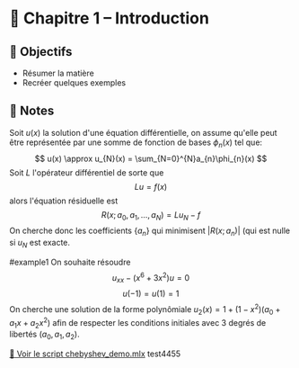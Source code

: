 # 📘 Chapitre 1 – Introduction

## 🎯 Objectifs
- Résumer la matière
- Recréer quelques exemples

## 📝 Notes
Soit $u(x)$ la solution d'une équation différentielle, on assume qu'elle peut être représentée par une somme de fonction de bases $\phi_{n}(x)$  tel que:
$$
u(x) \approx u_{N}(x) = \sum_{N=0}^{N}a_{n}\phi_{n}(x)
$$
Soit $L$ l'opérateur différentiel de sorte que
$$
Lu = f(x)
$$
alors l'équation résiduelle est
$$
R(x;a_{0},a_{1},\dots,a_{N}) = Lu_{N}-f
$$
On cherche donc les coefficients $\{ a_{n} \}$ qui minimisent $|R(x;a_{n})|$ (qui est nulle si $u_{N}$ est exacte.

#example1
On souhaite résoudre 
$$
u_{x x}-(x^{6}+3x^{2})u = 0
$$
$$
u(-1)=u(1) = 1
$$
On cherche une solution de la forme polynômiale $u_{2}(x)=1+(1-x^{2})(a_{0}+a_{1}x+a_{2}x^{2})$ afin de respecter les conditions initiales avec 3 degrés de libertés $(a_{0},a_{1},a_{2})$.

 [🔗 Voir le script chebyshev_demo.mlx](../Semaine1/Chebyshev_points.pdf) test4455
